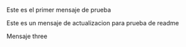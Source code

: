 Este es el primer mensaje de prueba


Este es un mensaje de actualizacion para prueba de readme


Mensaje three
